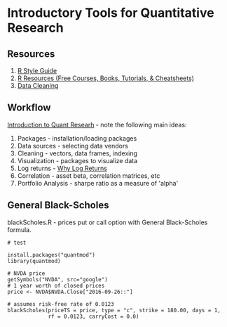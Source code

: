 # Introductory Tools for Quantitative Research

## Resources
1. [R Style Guide](https://google.github.io/styleguide/Rguide.xml)
2. [R Resources (Free Courses, Books, Tutorials, & Cheatsheets)](https://paulvanderlaken.com/2017/08/10/r-resources-cheatsheets-tutorials-books/)
3. [Data Cleaning](http://qsel.columbia.edu/formhub.R/demo/RemoveOutliers.html)

## Workflow
[Introduction to Quant Researh](introQR.R) - note the following main ideas:
1. Packages - installation/loading packages
1. Data sources - selecting data vendors
2. Cleaning - vectors, data frames, indexing
3. Visualization - packages to visualize data
4. Log returns - [Why Log Returns](https://quantivity.wordpress.com/2011/02/21/why-log-returns/)
5. Correlation - asset beta, correlation matrices, etc
6. Portfolio Analysis - sharpe ratio as a measure of 'alpha' 

## General Black-Scholes
blackScholes.R - prices put or call option with General Black-Scholes formula.
```
# test

install.packages("quantmod")
library(quantmod)

# NVDA price
getSymbols("NVDA", src="google")
# 1 year worth of closed prices
price <- NVDA$NVDA.Close["2016-09-26::"]

# assumes risk-free rate of 0.0123
blackScholes(priceTS = price, type = "c", strike = 180.00, days = 1, 
             rf = 0.0123, carryCost = 0.0)
```
